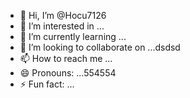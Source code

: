 - 👋 Hi, I’m @Hocu7126
- 👀 I’m interested in ...
- 🌱 I’m currently learning ...
- 💞️ I’m looking to collaborate on ...dsdsd
- 📫 How to reach me ...
- 😄 Pronouns: ...554554
- ⚡ Fun fact: ...

<!---
Hocu7126/Hocu7126 is a ✨ special ✨ repository because its `README.md` (this file) appears on your GitHub profile.
You can click the Preview link to take a look at your changes.
--->
